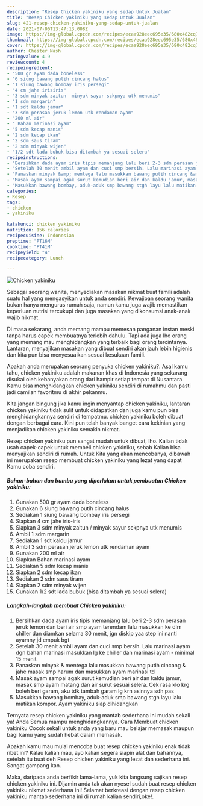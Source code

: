 ```yaml
---
description: "Resep Chicken yakiniku yang sedap Untuk Jualan"
title: "Resep Chicken yakiniku yang sedap Untuk Jualan"
slug: 421-resep-chicken-yakiniku-yang-sedap-untuk-jualan
date: 2021-07-06T13:47:13.008Z
image: https://img-global.cpcdn.com/recipes/ecaa928eec695e35/680x482cq70/chicken-yakiniku-foto-resep-utama.jpg
thumbnail: https://img-global.cpcdn.com/recipes/ecaa928eec695e35/680x482cq70/chicken-yakiniku-foto-resep-utama.jpg
cover: https://img-global.cpcdn.com/recipes/ecaa928eec695e35/680x482cq70/chicken-yakiniku-foto-resep-utama.jpg
author: Chester Nash
ratingvalue: 4.9
reviewcount: 4
recipeingredient:
- "500 gr ayam dada boneless"
- "6 siung bawang putih cincang halus"
- "1 siung bawang bombay iris persegi"
- "4 cm jahe irisiris"
- "3 sdm minyak zaitun  minyak sayur sckpnya utk menumis"
- "1 sdm margarin"
- "1 sdt kaldu jamur"
- "3 sdm perasan jeruk lemon utk rendaman ayam"
- "200 ml air"
- " Bahan marinasi ayam"
- "5 sdm kecap manis"
- "2 sdm kecap ikan"
- "2 sdm saus tiram"
- "2 sdm minyak wijen"
- "1/2 sdt lada bubuk bisa ditambah ya sesuai selera"
recipeinstructions:
- "Bersihkan dada ayam iris tipis memanjang lalu beri 2-3 sdm perasan jeruk lemon dan beri air smp ayam terendam lalu masukkan ke dlm chiller dan diamkan selama 30 menit, jgn diskip yaa step ini nanti ayamny jd empuk bgt"
- "Setelah 30 menit ambil ayam dan cuci smp bersih. Lalu marinasi ayam dgn bahan marinasi masukkan lg ke chiller dan marinasi ayam  minimal 15 menit"
- "Panaskan minyak &amp; mentega lalu masukkan bawang putih cincang &amp; jahe masak smp harum dan masukkan ayam marinasi td"
- "Masak ayam sampai agak surut kemudian beri air dan kaldu jamur, masak smp ayam matang dan air surut sesuai selera. Cek rasa klo krg boleh beri garam, aku tdk tambah garam lg krn asinnya sdh pas"
- "Masukkan bawang bombay, aduk-aduk smp bawang stgh layu lalu matikan kompor. Ayam yakiniku siap dihidangkan"
categories:
- Resep
tags:
- chicken
- yakiniku

katakunci: chicken yakiniku 
nutrition: 156 calories
recipecuisine: Indonesian
preptime: "PT16M"
cooktime: "PT41M"
recipeyield: "4"
recipecategory: Lunch

---
```



![Chicken yakiniku](https://img-global.cpcdn.com/recipes/ecaa928eec695e35/680x482cq70/chicken-yakiniku-foto-resep-utama.jpg)

Sebagai seorang wanita, menyediakan masakan nikmat buat famili adalah suatu hal yang mengasyikan untuk anda sendiri. Kewajiban seorang  wanita bukan hanya mengurus rumah saja, namun kamu juga wajib memastikan keperluan nutrisi tercukupi dan juga masakan yang dikonsumsi anak-anak wajib nikmat.

Di masa  sekarang, anda memang mampu memesan panganan instan meski tanpa harus capek membuatnya terlebih dahulu. Tapi ada juga lho orang yang memang mau menghidangkan yang terbaik bagi orang tercintanya. Lantaran, menyajikan masakan yang dibuat sendiri akan jauh lebih higienis dan kita pun bisa menyesuaikan sesuai kesukaan famili. 



Apakah anda merupakan seorang penyuka chicken yakiniku?. Asal kamu tahu, chicken yakiniku adalah makanan khas di Indonesia yang sekarang disukai oleh kebanyakan orang dari hampir setiap tempat di Nusantara. Kamu bisa menghidangkan chicken yakiniku sendiri di rumahmu dan pasti jadi camilan favoritmu di akhir pekanmu.

Kita jangan bingung jika kamu ingin menyantap chicken yakiniku, lantaran chicken yakiniku tidak sulit untuk didapatkan dan juga kamu pun bisa menghidangkannya sendiri di tempatmu. chicken yakiniku boleh dibuat dengan berbagai cara. Kini pun telah banyak banget cara kekinian yang menjadikan chicken yakiniku semakin nikmat.

Resep chicken yakiniku pun sangat mudah untuk dibuat, lho. Kalian tidak usah capek-capek untuk membeli chicken yakiniku, sebab Kalian bisa menyajikan sendiri di rumah. Untuk Kita yang akan mencobanya, dibawah ini merupakan resep membuat chicken yakiniku yang lezat yang dapat Kamu coba sendiri.

<!--inarticleads1-->

##### Bahan-bahan dan bumbu yang diperlukan untuk pembuatan Chicken yakiniku:

1. Gunakan 500 gr ayam dada boneless
1. Gunakan 6 siung bawang putih cincang halus
1. Sediakan 1 siung bawang bombay iris persegi
1. Siapkan 4 cm jahe iris-iris
1. Siapkan 3 sdm minyak zaitun / minyak sayur sckpnya utk menumis
1. Ambil 1 sdm margarin
1. Sediakan 1 sdt kaldu jamur
1. Ambil 3 sdm perasan jeruk lemon utk rendaman ayam
1. Gunakan 200 ml air
1. Siapkan  Bahan marinasi ayam
1. Sediakan 5 sdm kecap manis
1. Siapkan 2 sdm kecap ikan
1. Sediakan 2 sdm saus tiram
1. Siapkan 2 sdm minyak wijen
1. Gunakan 1/2 sdt lada bubuk (bisa ditambah ya sesuai selera)




<!--inarticleads2-->

##### Langkah-langkah membuat Chicken yakiniku:

1. Bersihkan dada ayam iris tipis memanjang lalu beri 2-3 sdm perasan jeruk lemon dan beri air smp ayam terendam lalu masukkan ke dlm chiller dan diamkan selama 30 menit, jgn diskip yaa step ini nanti ayamny jd empuk bgt
1. Setelah 30 menit ambil ayam dan cuci smp bersih. Lalu marinasi ayam dgn bahan marinasi masukkan lg ke chiller dan marinasi ayam  - minimal 15 menit
1. Panaskan minyak &amp; mentega lalu masukkan bawang putih cincang &amp; jahe masak smp harum dan masukkan ayam marinasi td
1. Masak ayam sampai agak surut kemudian beri air dan kaldu jamur, masak smp ayam matang dan air surut sesuai selera. Cek rasa klo krg boleh beri garam, aku tdk tambah garam lg krn asinnya sdh pas
1. Masukkan bawang bombay, aduk-aduk smp bawang stgh layu lalu matikan kompor. Ayam yakiniku siap dihidangkan




Ternyata resep chicken yakiniku yang mantab sederhana ini mudah sekali ya! Anda Semua mampu menghidangkannya. Cara Membuat chicken yakiniku Cocok sekali untuk anda yang baru mau belajar memasak maupun bagi kamu yang sudah hebat dalam memasak.

Apakah kamu mau mulai mencoba buat resep chicken yakiniku enak tidak ribet ini? Kalau kalian mau, ayo kalian segera siapin alat dan bahannya, setelah itu buat deh Resep chicken yakiniku yang lezat dan sederhana ini. Sangat gampang kan. 

Maka, daripada anda berfikir lama-lama, yuk kita langsung sajikan resep chicken yakiniku ini. Dijamin anda tak akan nyesel sudah buat resep chicken yakiniku nikmat sederhana ini! Selamat berkreasi dengan resep chicken yakiniku mantab sederhana ini di rumah kalian sendiri,oke!.

